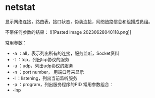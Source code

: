 
# netstat 

显示网络连接，路由表，接口状态，伪装连接，网络链路信息和组播成员组。

不带任何参数的结果：
![[Pasted image 20230628040118.png]]

常用参数：
- -a ：all，表示列出所有的连接，服务监听，Socket资料
- -t ：tcp，列出tcp协议的服务
- -u ：udp，列出udp协议的服务
- -n ：port number， 用端口号来显示
- -l ：listening，列出当前监听服务
- -p ：program，列出服务程序的PID
常用参数组合：
- -lnp